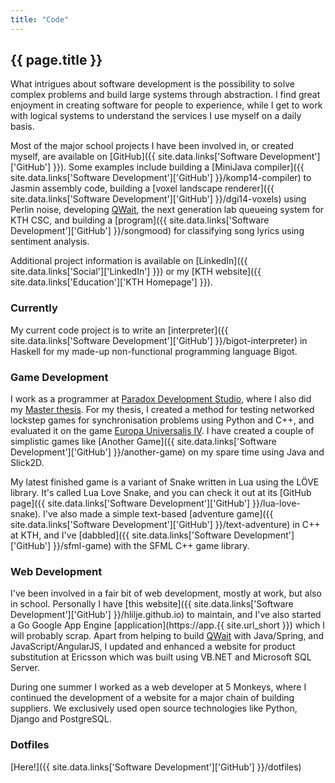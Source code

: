```yaml
---
title: "Code"
---
```


## {{ page.title }}

What intrigues about software development is the possibility to solve complex
problems and build large systems through abstraction. I find great enjoyment
in creating software for people to experience, while I get to work with logical
systems to understand the services I use myself on a daily basis.

Most of the major school projects I have been involved in, or created
myself, are available on [GitHub]({{ site.data.links['Software Development']['GitHub'] }}).
Some examples include building a [MiniJava compiler]({{ site.data.links['Software Development']['GitHub'] }}/komp14-compiler)
to Jasmin assembly code, building a [voxel landscape renderer]({{ site.data.links['Software Development']['GitHub'] }}/dgi14-voxels)
using Perlin noise, developing [QWait](https://github.com/mvk13ogb/qwait), the next
generation lab queueing system for KTH CSC, and building a
[program]({{ site.data.links['Software Development']['GitHub'] }}/songmood) for
classifying song lyrics using sentiment analysis.

Additional project information is available on [LinkedIn]({{ site.data.links['Social']['LinkedIn'] }})
or my [KTH website]({{ site.data.links['Education']['KTH Homepage'] }}).

### Currently

My current code project is to write an [interpreter]({{ site.data.links['Software Development']['GitHub'] }}/bigot-interpreter)
in Haskell for my made-up non-functional programming language Bigot.

### Game Development

I work as a programmer at [Paradox Development Studio](https://www.paradoxplaza.com/),
where I also did my [Master thesis](http://kth.diva-portal.org/smash/record.jsf?pid=diva2:947287).
For my thesis, I created a method for testing networked lockstep games for synchronisation
problems using Python and C++, and evaluated it on the game [Europa Universalis IV](http://www.europauniversalis4.com/).
I have created a couple of simplistic games like [Another Game]({{ site.data.links['Software Development']['GitHub'] }}/another-game)
on my spare time using Java and Slick2D.

My latest finished game is a variant of Snake written in Lua using the LÖVE library.
It's called Lua Love Snake, and you can check it out at its
[GitHub page]({{ site.data.links['Software Development']['GitHub'] }}/lua-love-snake).
I've also made a simple text-based [adventure game]({{ site.data.links['Software Development']['GitHub'] }}/text-adventure)
in C++ at KTH, and I've [dabbled]({{ site.data.links['Software Development']['GitHub'] }}/sfml-game)
with the SFML C++ game library.

### Web Development

I've been involved in a fair bit of web development, mostly at work, but also
in school. Personally I have [this website]({{ site.data.links['Software Development']['GitHub'] }}/hlilje.github.io)
to maintain, and I've also started a Go Google App Engine [application](https://app.{{ site.url_short }})
which I will probably scrap. Apart from helping to build [QWait](https://github.com/mvk13ogb/qwait)
with Java/Spring, and JavaScript/AngularJS, I updated and enhanced a website for product
substitution at Ericsson which was built using VB.NET and Microsoft SQL Server.

During one summer I worked as a web developer at 5 Monkeys, where I continued the
development of a website for a major chain of building suppliers. We exclusively used
open source technologies like Python, Django and PostgreSQL.

### Dotfiles

[Here!]({{ site.data.links['Software Development']['GitHub'] }}/dotfiles)
